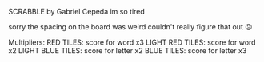 SCRABBLE by Gabriel Cepeda im so tired

sorry the spacing on the board was weird couldn't really figure that out ☹️

Multipliers:
RED TILES: score for word x3
LIGHT RED TILES: score for word x2
LIGHT BLUE TILES: score for letter x2
BLUE TILES: score for letter x3